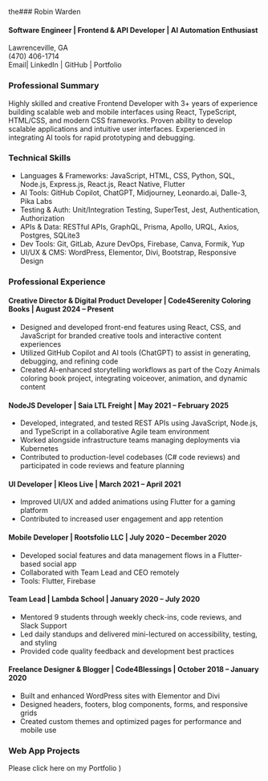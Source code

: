  the### Robin Warden
#### Software Engineer | Frontend & API Developer | AI Automation Enthusiast
Lawrenceville, GA        
(470) 406-1714      
Email| LinkedIn | GitHub | Portfolio 

### Professional Summary

Highly skilled and creative Frontend Developer with 3+ years of experience building scalable web and mobile interfaces using React, TypeScript, HTML/CSS, and modern CSS frameworks. Proven ability to develop scalable applications and intuitive user interfaces. Experienced in integrating AI tools for rapid prototyping and debugging.

### Technical Skills
* Languages & Frameworks: JavaScript, HTML, CSS, Python, SQL, Node.js, Express.js, React.js, React Native, Flutter
* AI Tools: GitHub Copilot, ChatGPT, Midjourney, Leonardo.ai, Dalle-3, Pika Labs
* Testing & Auth: Unit/Integration Testing, SuperTest, Jest, Authentication, Authorization
* APIs & Data: RESTful APIs, GraphQL, Prisma, Apollo, URQL, Axios, Postgres, SQLite3
* Dev Tools: Git, GitLab, Azure DevOps, Firebase, Canva, Formik, Yup
* UI/UX & CMS: WordPress, Elementor, Divi, Bootstrap, Responsive Design

### Professional Experience

#### Creative Director & Digital Product Developer | Code4Serenity Coloring Books | August 2024 – Present

* Designed and developed front-end features using React, CSS, and JavaScript for branded creative tools and interactive content experiences
* Utilized GitHub Copilot and AI tools (ChatGPT) to assist in generating, debugging, and refining code
* Created AI-enhanced storytelling workflows as part of the Cozy Animals coloring book project, integrating voiceover, animation, and dynamic content

#### NodeJS Developer | Saia LTL Freight | May 2021 – February 2025

* Developed, integrated, and tested REST APIs using JavaScript, Node.js, and TypeScript in a collaborative Agile team environment
* Worked alongside infrastructure teams managing deployments via Kubernetes
* Contributed to production-level codebases (C# code reviews) and participated in code reviews and feature planning

#### UI Developer | Kleos Live | March 2021 – April 2021

* Improved UI/UX and added animations using Flutter for a gaming platform
* Contributed to increased user engagement and app retention

#### Mobile Developer | Rootsfolio LLC | July 2020 – December 2020

* Developed social features and data management flows in a Flutter-based social app
* Collaborated with Team Lead and CEO remotely
* Tools: Flutter, Firebase

#### Team Lead | Lambda School | January 2020 – July 2020

* Mentored 9 students through weekly check-ins, code reviews, and Slack Support
* Led daily standups and delivered mini-lectured on accessibility, testing, and styling
* Provided code quality feedback and development best practices

#### Freelance Designer & Blogger | Code4Blessings | October 2018 – January 2020

* Built and enhanced WordPress sites with Elementor and Divi
* Designed headers, footers, blog components, forms, and responsive grids
* Created custom themes and optimized pages for performance and mobile use

### Web App Projects
Please click here on my Portfolio )